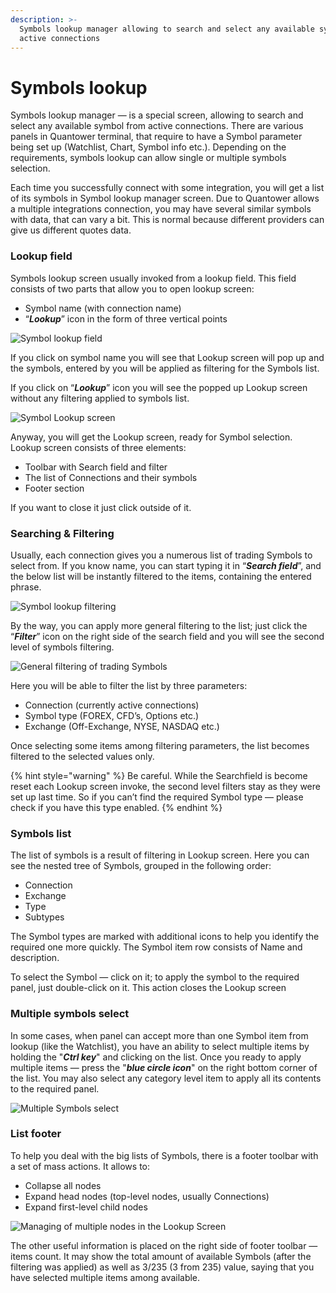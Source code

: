 ```yaml
---
description: >-
  Symbols lookup manager allowing to search and select any available symbol from
  active connections
---
```


# Symbols lookup

Symbols lookup manager — is a special screen, allowing to search and select any available symbol from active connections. There are various panels in Quantower terminal, that require to have a Symbol parameter being set up \(Watchlist, Chart, Symbol info etc.\). Depending on the requirements, symbols lookup can allow single or multiple symbols selection. 

Each time you successfully connect with some integration, you will get a list of its symbols in Symbol lookup manager screen. Due to Quantower allows a multiple integrations connection, you may have several similar symbols with data, that can vary a bit. This is normal because different providers can give us different quotes data. 

### Lookup field

Symbols lookup screen usually invoked from a lookup field. This field consists of two parts that allow you to open lookup screen:

* Symbol name \(with connection name\)
* “_**Lookup**_” icon in the form of three vertical points

![Symbol lookup field](../.gitbook/assets/lookupfield.png)

If you click on symbol name you will see that Lookup screen will pop up and the symbols, entered by you will be applied as filtering for the Symbols list.

If you click on “_**Lookup**_” icon you will see the popped up Lookup screen without any filtering applied to symbols list.

![Symbol Lookup screen](../.gitbook/assets/symbol-lookup-screen.png)

Anyway, you will get the Lookup screen, ready for Symbol selection. Lookup screen consists of three elements:

* Toolbar with Search field and filter
* The list of Connections and their symbols
* Footer section

If you want to close it just click outside of it.

### Searching & Filtering

Usually, each connection gives you a numerous list of trading Symbols to select from. If you know name, you can start typing it in “_**Search field**_”, and the below list will be instantly filtered to the items, containing the entered phrase.

![Symbol lookup filtering](../.gitbook/assets/lookupfiltered.png)

By the way, you can apply more general filtering to the list; just click the “_**Filter**_” icon on the right side of the search field and you will see the second level of symbols filtering.

![General filtering of trading Symbols](../.gitbook/assets/lookupfilter2.png)

Here you will be able to filter the list by three parameters:

* Connection \(currently active connections\)
* Symbol type \(FOREX, CFD’s, Options etc.\)
* Exchange \(Off-Exchange, NYSE, NASDAQ etc.\)

Once selecting some items among filtering parameters, the list becomes filtered to the selected values only. 

{% hint style="warning" %}
Be careful. While the Searchfield is become reset each Lookup screen invoke, the second level filters stay as they were set up last time. So if you can’t find the required Symbol type — please check if you have this type enabled.
{% endhint %}

### Symbols list

The list of symbols is a result of filtering in Lookup screen. Here you can see the nested tree of Symbols, grouped in the following order: 

* Connection
* Exchange
* Type
* Subtypes

The Symbol types are marked with additional icons to help you identify the required one more quickly. The Symbol item row consists of Name and description. 

To select the Symbol — click on it; to apply the symbol to the required panel, just double-click on it. This action closes the Lookup screen

### Multiple symbols select

In some cases, when panel can accept more than one Symbol item from lookup \(like the Watchlist\), you have an ability to select multiple items by holding the "_**Ctrl key**_" and clicking on the list. Once you ready to apply multiple items — press the "_**blue circle icon**_" on the right bottom corner of the list. You may also select any category level item to apply all its contents to the required panel.

![Multiple Symbols select](../.gitbook/assets/lookupmultiple.png)

### List footer

To help you deal with the big lists of Symbols, there is a footer toolbar with a set of mass actions. It allows to:

* Collapse all nodes
* Expand head nodes \(top-level nodes, usually Connections\)
* Expand first-level child nodes

![Managing of multiple nodes in the Lookup Screen](../.gitbook/assets/collapsing.gif)

The other useful information is placed on the right side of footer toolbar — items count. It may show the total amount of available Symbols \(after the filtering was applied\) as well as 3/235 \(3 from 235\) value, saying that you have selected multiple items among available.

